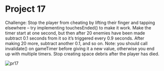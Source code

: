 # Project 17 

Challenge:
Stop the player from cheating by lifting their finger and tapping elsewhere – try implementing touchesEnded() to make it work.
Make the timer start at one second, but then after 20 enemies have been made subtract 0.1 seconds from it so it’s triggered every 0.9 seconds. After making 20 more, subtract another 0.1, and so on. Note: you should call invalidate() on gameTimer before giving it a new value, otherwise you end up with multiple timers.
Stop creating space debris after the player has died.

![pr17](https://user-images.githubusercontent.com/30910230/60825013-6a879880-a1b3-11e9-8376-2e681a429583.gif)
